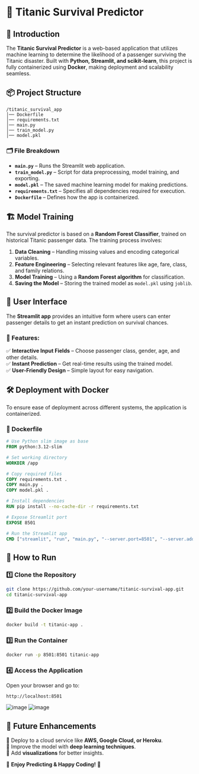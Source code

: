 # 🚀 Titanic Survival Predictor

## 🌊 Introduction
The **Titanic Survival Predictor** is a web-based application that utilizes machine learning to determine the likelihood of a passenger surviving the Titanic disaster. Built with **Python, Streamlit, and scikit-learn**, this project is fully containerized using **Docker**, making deployment and scalability seamless.

## 📦 Project Structure
```
/titanic_survival_app
│── Dockerfile
│── requirements.txt
│── main.py
│── train_model.py
│── model.pkl
```
### 🗂 File Breakdown
- **`main.py`** – Runs the Streamlit web application.
- **`train_model.py`** – Script for data preprocessing, model training, and exporting.
- **`model.pkl`** – The saved machine learning model for making predictions.
- **`requirements.txt`** – Specifies all dependencies required for execution.
- **`Dockerfile`** – Defines how the app is containerized.

## 🏗 Model Training
The survival predictor is based on a **Random Forest Classifier**, trained on historical Titanic passenger data. The training process involves:
1. **Data Cleaning** – Handling missing values and encoding categorical variables.
2. **Feature Engineering** – Selecting relevant features like age, fare, class, and family relations.
3. **Model Training** – Using a **Random Forest algorithm** for classification.
4. **Saving the Model** – Storing the trained model as `model.pkl` using `joblib`.

## 🎨 User Interface
The **Streamlit app** provides an intuitive form where users can enter passenger details to get an instant prediction on survival chances. 

### 🔹 Features:
✅ **Interactive Input Fields** – Choose passenger class, gender, age, and other details.  
✅ **Instant Prediction** – Get real-time results using the trained model.  
✅ **User-Friendly Design** – Simple layout for easy navigation.  

## 🛠 Deployment with Docker
To ensure ease of deployment across different systems, the application is containerized.

### 📜 Dockerfile
```Dockerfile
# Use Python slim image as base
FROM python:3.12-slim

# Set working directory
WORKDIR /app

# Copy required files
COPY requirements.txt .
COPY main.py .
COPY model.pkl .

# Install dependencies
RUN pip install --no-cache-dir -r requirements.txt

# Expose Streamlit port
EXPOSE 8501

# Run the Streamlit app
CMD ["streamlit", "run", "main.py", "--server.port=8501", "--server.address=0.0.0.0"]
```

## 🚀 How to Run
### 1️⃣ Clone the Repository
```sh
git clone https://github.com/your-username/titanic-survival-app.git
cd titanic-survival-app
```
### 2️⃣ Build the Docker Image
```sh
docker build -t titanic-app .
```
### 3️⃣ Run the Container
```sh
docker run -p 8501:8501 titanic-app
```
### 4️⃣ Access the Application
Open your browser and go to:
```
http://localhost:8501
```
![image](https://github.com/user-attachments/assets/afff0159-9deb-4b7e-8d31-89555db769ae)
![image](https://github.com/user-attachments/assets/e1eb6152-4a4b-4639-9e98-96a023bd52a8)


## 🚢 Future Enhancements
🔹 Deploy to a cloud service like **AWS, Google Cloud, or Heroku**.  
🔹 Improve the model with **deep learning techniques**.  
🔹 Add **visualizations** for better insights.  

🌟 **Enjoy Predicting & Happy Coding!** 🐳


